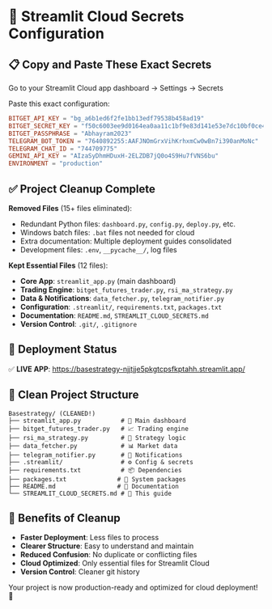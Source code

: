 # 🔧 Streamlit Cloud Secrets Configuration

## 📋 Copy and Paste These Exact Secrets

Go to your Streamlit Cloud app dashboard → Settings → Secrets

Paste this exact configuration:

```toml
BITGET_API_KEY = "bg_a6b1ed6f2fe1bb13edf79538b458ad19"
BITGET_SECRET_KEY = "f50c6003ee9d0164ea0aa11c1bf9e83d141e53e7dc10bf0ce426d6f54892ba3d"
BITGET_PASSPHRASE = "Abhayram2023"
TELEGRAM_BOT_TOKEN = "7640892255:AAFJNOmGrxVihKrhxmCw0wBn7i390anMoNc"
TELEGRAM_CHAT_ID = "744709775"
GEMINI_API_KEY = "AIzaSyDhmHDuxH-2ELZDB7jQ0o4S9Hu7fVNS6bu"
ENVIRONMENT = "production"
```

## ✅ Project Cleanup Complete

**Removed Files** (15+ files eliminated):
- Redundant Python files: `dashboard.py`, `config.py`, `deploy.py`, etc.
- Windows batch files: `.bat` files not needed for cloud
- Extra documentation: Multiple deployment guides consolidated
- Development files: `.env`, `__pycache__/`, log files

**Kept Essential Files** (12 files):
- **Core App**: `streamlit_app.py` (main dashboard)
- **Trading Engine**: `bitget_futures_trader.py`, `rsi_ma_strategy.py`
- **Data & Notifications**: `data_fetcher.py`, `telegram_notifier.py`
- **Configuration**: `.streamlit/`, `requirements.txt`, `packages.txt`
- **Documentation**: `README.md`, `STREAMLIT_CLOUD_SECRETS.md`
- **Version Control**: `.git/`, `.gitignore`

## 🚀 Deployment Status

✅ **LIVE APP**: https://basestrategy-njjtjje5pkgtcpsfkptahh.streamlit.app/

## 🧹 Clean Project Structure

```
Basestrategy/ (CLEANED!)
├── streamlit_app.py           # 🎯 Main dashboard
├── bitget_futures_trader.py   # 📈 Trading engine  
├── rsi_ma_strategy.py         # 🧮 Strategy logic
├── data_fetcher.py            # 📊 Market data
├── telegram_notifier.py       # 💬 Notifications
├── .streamlit/                # ⚙️ Config & secrets
├── requirements.txt           # 📦 Dependencies
├── packages.txt              # 🐧 System packages
├── README.md                 # 📖 Documentation
└── STREAMLIT_CLOUD_SECRETS.md # 🔐 This guide
```

## 🎉 Benefits of Cleanup

- **Faster Deployment**: Less files to process
- **Clearer Structure**: Easy to understand and maintain
- **Reduced Confusion**: No duplicate or conflicting files
- **Cloud Optimized**: Only essential files for Streamlit Cloud
- **Version Control**: Cleaner git history

Your project is now production-ready and optimized for cloud deployment! 🚀
